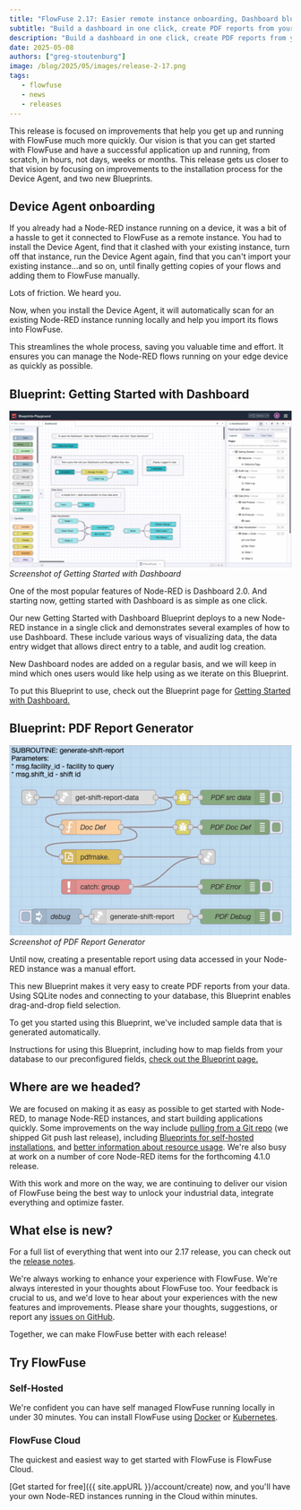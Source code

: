 ```yaml
---
title: "FlowFuse 2.17: Easier remote instance onboarding, Dashboard blueprint, PDF generation, and more"
subtitle: "Build a dashboard in one click, create PDF reports from your data, and import instances when installing Device Agent"
description: "Build a dashboard in one click, create PDF reports from your data, and import instances when installing Device Agent"
date: 2025-05-08
authors: ["greg-stoutenburg"]
image: /blog/2025/05/images/release-2-17.png
tags:
   - flowfuse
   - news
   - releases
---
```


This release is focused on improvements that help you get up and running with FlowFuse much more quickly. Our vision is that you can get started with FlowFuse and have a successful application up and running, from scratch, in hours, not days, weeks or months. This release gets us closer to that vision by focusing on improvements to the installation process for the Device Agent, and two new Blueprints.

<!--more-->

## Device Agent onboarding

If you already had a Node-RED instance running on a device, it was a bit of a hassle to get it connected to FlowFuse as a remote instance. You had to install the Device Agent, find that it clashed with your existing instance, turn off that instance, run the Device Agent again, find that you can't import your existing instance...and so on, until finally getting copies of your flows and adding them to FlowFuse manually.

Lots of friction. We heard you. 

Now, when you install the Device Agent, it will automatically scan for an existing Node-RED instance running locally and help you import its flows into FlowFuse.

This streamlines the whole process, saving you valuable time and effort. It ensures you can manage the Node-RED flows running on your edge device as quickly as possible.

## Blueprint: Getting Started with Dashboard

![Screenshot of Getting Started with Dashboard](./images/dashboard.png)
_Screenshot of Getting Started with Dashboard_

One of the most popular features of Node-RED is Dashboard 2.0. And starting now, getting started with Dashboard is as simple as one click.

Our new Getting Started with Dashboard Blueprint deploys to a new Node-RED instance in a single click and demonstrates several examples of how to use Dashboard. These include various ways of visualizing data, the data entry widget that allows direct entry to a table, and audit log creation.

New Dashboard nodes are added on a regular basis, and we will keep in mind which ones users would like help using as we iterate on this Blueprint.

To put this Blueprint to use, check out the Blueprint page for [Getting Started with Dashboard.](https://flowfuse.com/blueprints/getting-started/dashboard/)


## Blueprint: PDF Report Generator

![Screenshot of PDF Report Generator](./images/PDF.png)
_Screenshot of PDF Report Generator_

Until now, creating a presentable report using data accessed in your Node-RED instance was a manual effort.

This new Blueprint makes it very easy to create PDF reports from your data. Using SQLite nodes and connecting to your database, this Blueprint  enables drag-and-drop field selection.

To get you started using this Blueprint, we've included sample data that is generated automatically. 

Instructions for using this Blueprint, including how to map fields from your database to our preconfigured fields, [check out the Blueprint page.](https://flowfuse.com/blueprints/manufacturing/pdf-report-generator/)


## Where are we headed?

We are focused on making it as easy as possible to get started with Node-RED, to manage Node-RED instances, and start building applications quickly. Some improvements on the way include [pulling from a Git repo](https://github.com/FlowFuse/flowfuse/issues/5415) (we shipped Git push last release), including [Blueprints for self-hosted installations](https://github.com/FlowFuse/flowfuse/issues/5179), and [better information about resource usage](https://github.com/FlowFuse/flowfuse/issues/223). We're also busy at work on a number of core Node-RED items for the forthcoming 4.1.0 release.

With this work and more on the way, we are continuing to deliver our vision of FlowFuse being the best way to unlock your industrial data, integrate everything and optimize faster.


## What else is new?

For a full list of everything that went into our 2.17 release, you can check out the [release notes](https://github.com/FlowFuse/flowfuse/releases/).

We're always working to enhance your experience with FlowFuse. We're always interested in your thoughts about FlowFuse too. Your feedback is crucial to us, and we'd love to hear about your experiences with the new features and improvements. Please share your thoughts, suggestions, or report any [issues on GitHub](https://github.com/FlowFuse/flowfuse/issues/new/choose). 

Together, we can make FlowFuse better with each release!

## Try FlowFuse

### Self-Hosted

We're confident you can have self managed FlowFuse running locally in under 30 minutes. You can install FlowFuse using [Docker](/docs/install/docker/) or [Kubernetes](/docs/install/kubernetes/).

### FlowFuse Cloud

The quickest and easiest way to get started with FlowFuse is FlowFuse Cloud.

[Get started for free]({{ site.appURL }}/account/create) now, and you'll have your own Node-RED instances running in the Cloud within minutes.